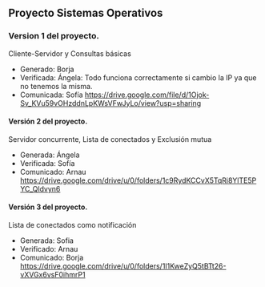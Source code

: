 ## Proyecto Sistemas Operativos

### Version 1 del proyecto.

Cliente-Servidor y Consultas básicas
- Generado: Borja
- Verificada: Ángela: Todo funciona correctamente si cambio la IP ya que no tenemos la misma.
- Comunicada: Sofía
https://drive.google.com/file/d/1Ojok-Sv_KVu59vOHzddnLpKWsVFwJyLo/view?usp=sharing

#### Versión 2 del proyecto.

Servidor concurrente, Lista de conectados y Exclusión mutua
- Generada: Ángela
- Verificada: Sofía
- Comunicado: Arnau
https://drive.google.com/drive/u/0/folders/1c9RydKCCvX5TqRi8YlTE5PYC_Qldvyn6

#### Versión 3 del proyecto.

Lista de conectados como notificación
- Generada: Sofia
- Verificado: Arnau
- Comunicado: Borja 
https://drive.google.com/drive/u/0/folders/1I1KweZyQ5tBTt26-vXVGx6vsF0ihmrP1
